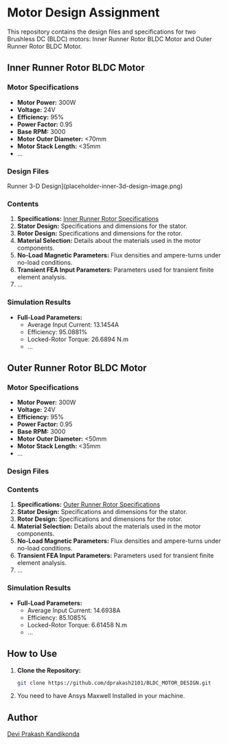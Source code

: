 # Motor Design Assignment

This repository contains the design files and specifications for two Brushless DC (BLDC) motors: Inner Runner Rotor BLDC Motor and Outer Runner Rotor BLDC Motor.

## Inner Runner Rotor BLDC Motor

### Motor Specifications

- **Motor Power:** 300W
- **Voltage:** 24V
- **Efficiency:** 95%
- **Power Factor:** 0.95
- **Base RPM:** 3000
- **Motor Outer Diameter:** <70mm
- **Motor Stack Length:** <35mm
- ...

### Design Files

Runner 3-D Design](placeholder-inner-3d-design-image.png)

### Contents

1. **Specifications:** [Inner Runner Rotor Specifications](Question%201%20solution.pdf)
2. **Stator Design:** Specifications and dimensions for the stator.
3. **Rotor Design:** Specifications and dimensions for the rotor.
4. **Material Selection:** Details about the materials used in the motor components.
5. **No-Load Magnetic Parameters:** Flux densities and ampere-turns under no-load conditions.
6. **Transient FEA Input Parameters:** Parameters used for transient finite element analysis.
7. ...

### Simulation Results

- **Full-Load Parameters:**
  - Average Input Current: 13.1454A
  - Efficiency: 95.0881%
  - Locked-Rotor Torque: 26.6894 N.m
  - ...

## Outer Runner Rotor BLDC Motor

### Motor Specifications

- **Motor Power:** 300W
- **Voltage:** 24V
- **Efficiency:** 95%
- **Power Factor:** 0.95
- **Base RPM:** 3000
- **Motor Outer Diameter:** <50mm
- **Motor Stack Length:** <35mm
- ...

### Design Files


### Contents

1. **Specifications:** [Outer Runner Rotor Specifications](Question%202%20solution.pdf)
2. **Stator Design:** Specifications and dimensions for the stator.
3. **Rotor Design:** Specifications and dimensions for the rotor.
4. **Material Selection:** Details about the materials used in the motor components.
5. **No-Load Magnetic Parameters:** Flux densities and ampere-turns under no-load conditions.
6. **Transient FEA Input Parameters:** Parameters used for transient finite element analysis.
7. ...

### Simulation Results

- **Full-Load Parameters:**
  - Average Input Current: 14.6938A
  - Efficiency: 85.1085%
  - Locked-Rotor Torque: 6.61458 N.m
  - ...

## How to Use

1. **Clone the Repository:**
   ```bash
   git clone https://github.com/dprakash2101/BLDC_MOTOR_DESIGN.git
   ```
2. You need to have Ansys Maxwell Installed in your machine.

## Author
[Devi Prakash Kandikonda](https://github.com/dprakash2101)
